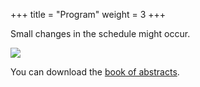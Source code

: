 +++
title = "Program"
weight = 3
+++

Small changes in the schedule might occur.

![](program_v3.png)

You can download the [book of abstracts](NMQC_Abstract_v7.pdf).

